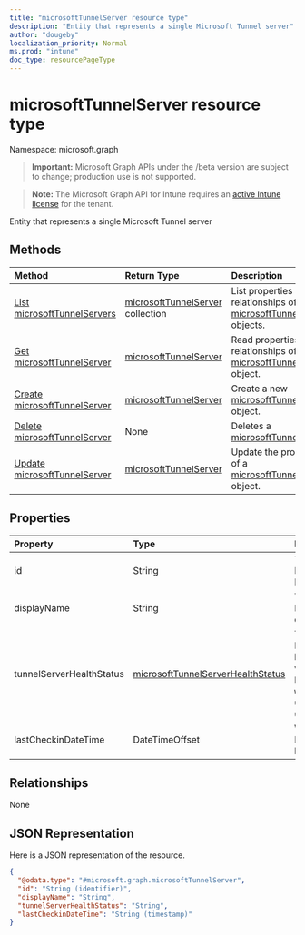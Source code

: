 ```yaml
---
title: "microsoftTunnelServer resource type"
description: "Entity that represents a single Microsoft Tunnel server"
author: "dougeby"
localization_priority: Normal
ms.prod: "intune"
doc_type: resourcePageType
---
```


# microsoftTunnelServer resource type

Namespace: microsoft.graph

> **Important:** Microsoft Graph APIs under the /beta version are subject to change; production use is not supported.

> **Note:** The Microsoft Graph API for Intune requires an [active Intune license](https://go.microsoft.com/fwlink/?linkid=839381) for the tenant.

Entity that represents a single Microsoft Tunnel server

## Methods
|Method|Return Type|Description|
|:---|:---|:---|
|[List microsoftTunnelServers](../api/intune-mstunnel-microsofttunnelserver-list.md)|[microsoftTunnelServer](../resources/intune-mstunnel-microsofttunnelserver.md) collection|List properties and relationships of the [microsoftTunnelServer](../resources/intune-mstunnel-microsofttunnelserver.md) objects.|
|[Get microsoftTunnelServer](../api/intune-mstunnel-microsofttunnelserver-get.md)|[microsoftTunnelServer](../resources/intune-mstunnel-microsofttunnelserver.md)|Read properties and relationships of the [microsoftTunnelServer](../resources/intune-mstunnel-microsofttunnelserver.md) object.|
|[Create microsoftTunnelServer](../api/intune-mstunnel-microsofttunnelserver-create.md)|[microsoftTunnelServer](../resources/intune-mstunnel-microsofttunnelserver.md)|Create a new [microsoftTunnelServer](../resources/intune-mstunnel-microsofttunnelserver.md) object.|
|[Delete microsoftTunnelServer](../api/intune-mstunnel-microsofttunnelserver-delete.md)|None|Deletes a [microsoftTunnelServer](../resources/intune-mstunnel-microsofttunnelserver.md).|
|[Update microsoftTunnelServer](../api/intune-mstunnel-microsofttunnelserver-update.md)|[microsoftTunnelServer](../resources/intune-mstunnel-microsofttunnelserver.md)|Update the properties of a [microsoftTunnelServer](../resources/intune-mstunnel-microsofttunnelserver.md) object.|

## Properties
|Property|Type|Description|
|:---|:---|:---|
|id|String|The MicrosoftTunnelServer's Id|
|displayName|String|The MicrosoftTunnelServer's display name|
|tunnelServerHealthStatus|[microsoftTunnelServerHealthStatus](../resources/intune-mstunnel-microsofttunnelserverhealthstatus.md)|The MicrosoftTunnelServer's health status. Possible values are: `unknown`, `healthy`, `unhealthy`, `warning`, `offline`, `upgradeInProgress`, `upgradeFailed`.|
|lastCheckinDateTime|DateTimeOffset|When the MicrosoftTunnelServer last checked in|

## Relationships
None

## JSON Representation
Here is a JSON representation of the resource.
<!-- {
  "blockType": "resource",
  "keyProperty": "id",
  "@odata.type": "microsoft.graph.microsoftTunnelServer"
}
-->
``` json
{
  "@odata.type": "#microsoft.graph.microsoftTunnelServer",
  "id": "String (identifier)",
  "displayName": "String",
  "tunnelServerHealthStatus": "String",
  "lastCheckinDateTime": "String (timestamp)"
}
```




